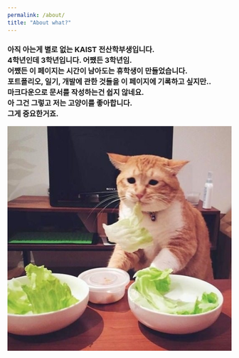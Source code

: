 ```yaml
---
permalink: /about/
title: "About what?"
---
```

### 아직 아는게 별로 없는 KAIST 전산학부생입니다.<br>4학년인데 3학년입니다. 어쨌든 3학년임.<br>어쨌든 이 페이지는 시간이 남아도는 휴학생이 만들었습니다.<br>포트폴리오, 일기, 개발에 관한 것들을 이 페이지에 기록하고 싶지만..<br>마크다운으로 문서를 작성하는건 쉽지 않네요.<br>아 그건 그렇고 저는 고양이를 좋아합니다.<br>그게 중요한거죠.<br>

[![Cat](../assets/images/cat.jpg)](https://www.instagram.com/gupitaro/?hl=ko)



